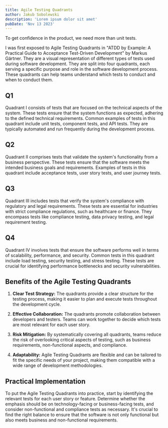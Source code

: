 ```yaml
---
title: Agile Testing Quadrants
author: Jakub Sobolewski
description: 'Lorem ipsum dolor sit amet'
pubDate: 'Nov 13 2023'
---
```


To get confidence in the product, we need more than unit tests.

I was first exposed to Agile Testing Quadrants in "ATDD by Example: A Practical Guide to Acceptance Test-Driven Development" by Markus Gärtner.
They are a visual representation of different types of tests used during software development. They are split into four quadrants, each serving a specific purpose and role in the software development process. These quadrants can help teams understand which tests to conduct and when to conduct them.

## Q1

Quadrant I consists of tests that are focused on the technical aspects of the system. These tests ensure that the system functions as expected, adhering to the defined technical requirements. Common examples of tests in this quadrant include unit tests, component tests, and API tests. They are typically automated and run frequently during the development process.

## Q2

Quadrant II comprises tests that validate the system's functionality from a business perspective. These tests ensure that the software meets the intended business goals and requirements. Examples of tests in this quadrant include acceptance tests, user story tests, and user journey tests.

## Q3

Quadrant III includes tests that verify the system's compliance with regulatory and legal requirements. These tests are essential for industries with strict compliance regulations, such as healthcare or finance. They encompass tests like compliance testing, data privacy testing, and legal requirement testing.

## Q4

Quadrant IV involves tests that ensure the software performs well in terms of scalability, performance, and security. Common tests in this quadrant include load testing, security testing, and stress testing. These tests are crucial for identifying performance bottlenecks and security vulnerabilities.

## Benefits of the Agile Testing Quadrants

1. **Clear Test Strategy:** The quadrants provide a clear structure for the testing process, making it easier to plan and execute tests throughout the development cycle.

2. **Effective Collaboration:** The quadrants promote collaboration between developers and testers. Teams can work together to decide which tests are most relevant for each user story.

3. **Risk Mitigation:** By systematically covering all quadrants, teams reduce the risk of overlooking critical aspects of testing, such as business requirements, non-functional aspects, and compliance.

4. **Adaptability:** Agile Testing Quadrants are flexible and can be tailored to fit the specific needs of your project, making them compatible with a wide range of development methodologies.

## Practical Implementation

To put the Agile Testing Quadrants into practice, start by identifying the relevant tests for each user story or feature. Determine whether the emphasis should be on technology-facing or business-facing tests, and consider non-functional and compliance tests as necessary. It's crucial to find the right balance to ensure that the software is not only functional but also meets business and non-functional requirements.
